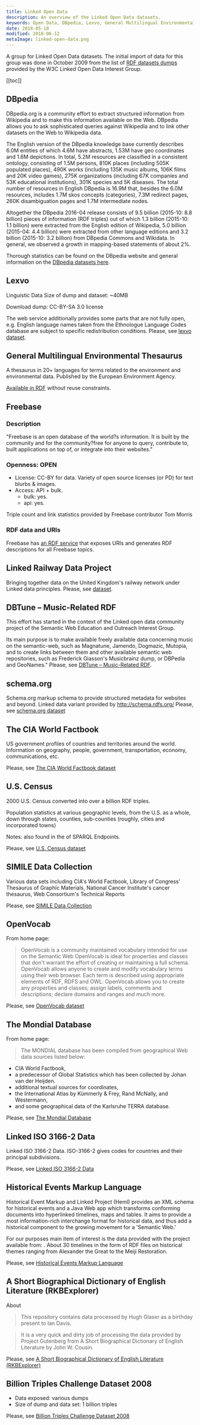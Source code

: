 ```yaml
---
title: Linked Open Data
description: An overview of the Linked Open Data datasets.
keywords: Open Data, DBpedia, Lexvo, General Multilingual Environmental Thesaurus, Freebase, Linked Railway Data Project, DBTune
date: 2018-05-10
modified: 2018-06-12
metaImage: linked-open-data.png
---
```


A group for Linked Open Data datasets. The initial import of data for this group was done in October 2009 from the list of [RDF datasets dumps](https://www.w3.org/wiki/DataSetRDFDumps) provided by the W3C Linked Open Data Interest Group.

[[toc]]

## DBpedia

DBpedia.org is a community effort to extract structured information from Wikipedia and to make this information available on the Web. DBpedia allows you to ask sophisticated queries against Wikipedia and to link other datasets on the Web to Wikipedia data.

The English version of the DBpedia knowledge base currently describes 6.0M entities of which 4.6M have abstracts, 1.53M have geo coordinates and 1.6M depictions. In total, 5.2M resources are classified in a consistent ontology, consisting of 1.5M persons, 810K places (including 505K populated places), 490K works (including 135K music albums, 106K films and 20K video games), 275K organizations (including 67K companies and 53K educational institutions), 301K species and 5K diseases. The total number of resources in English DBpedia is 16.9M that, besides the 6.0M resources, includes 1.7M skos concepts (categories), 7.3M redirect pages, 260K disambiguation pages and 1.7M intermediate nodes.

Altogether the DBpedia 2016-04 release consists of 9.5 billion (2015-10: 8.8 billion) pieces of information (RDF triples) out of which 1.3 billion (2015-10: 1.1 billion) were extracted from the English edition of Wikipedia, 5.0 billion (2015-04: 4.4 billion) were extracted from other language editions and 3.2 billion (2015-10: 3.2 billion) from DBpedia Commons and Wikidata. In general, we observed a growth in mapping-based statements of about 2%.

Thorough statistics can be found on the DBpedia website and general information on the [DBpedia datasets here](https://old.datahub.io/dataset/dbpedia).

## Lexvo

Linguistic Data Size of dump and dataset: ~40MB

Download dump: CC-BY-SA 3.0 license

The web service additionally provides some parts that are not fully open, e.g. English language names taken from the Ethnologue Language Codes database are subject to specific redistribution conditions. Please, see [lexvo dataset](https://old.datahub.io/dataset/lexvo).

## General Multilingual Environmental Thesaurus

A thesaurus in 20+ languages for terms related to the environment and environmental data. Published by the European Environment Agency.

[Available in RDF](https://old.datahub.io/dataset/gemet) without reuse constraints.

## Freebase

### Description

"Freebase is an open database of the world?s information. It is built by the community and for the community?free for anyone to query, contribute to, built applications on top of, or integrate into their websites."

### Openness: OPEN

* License: CC-BY for data. Variety of open source licenses (or PD) for text blurbs & images.
* Access: API + bulk.
  * bulk: yes.
  * api: yes.

Triple count and link statistics provided by Freebase contributor Tom Morris

### RDF data and URIs

Freebase has [an RDF service](https://developers.google.com/freebase/) that exposes URIs and generates RDF descriptions for all Freebase topics.

## Linked Railway Data Project

Bringing together data on the United Kingdom's railway network under Linked data principles.
Please, see [dataset](https://old.datahub.io/dataset/linked-railway-data-project).

## DBTune – Music-Related RDF

This effort has started in the context of the Linked open data community project of the Semantic Web Education and Outreach Interest Group.

Its main purpose is to make available freely available data concerning music on the semantic-web, such as Magnatune, Jamendo, Dogmazic, Mutopia, and to create links between them and other available semantic web repositories, such as Frederick Giasson's Musicbrainz dump, or DBPedia and GeoNames."
Please, see [DBTune – Music-Related RDF](https://old.datahub.io/dataset/dbtune).

## schema.org

Schema.org markup schema to provide structured metadata for websites and beyond. Linked data variant provided by http://schema.rdfs.org/
Please, see [schema.org dataset](https://old.datahub.io/dataset/schema-org)

## The CIA World Factbook

US government profiles of countries and territories around the world. Information on geography, people, government, transportation, economy, communications, etc.

Please, see  [The CIA World Factbook dataset](https://old.datahub.io/dataset/cia-world-factbook)

## U.S. Census

2000 U.S. Census converted into over a billion RDF triples.

Population statistics at various geographic levels, from the U.S. as a whole, down through states, counties, sub-counties (roughly, cities and incorporated towns)

Notes: also found in the of SPARQL Endpoints.

Please, see [U.S. Census dataset](https://old.datahub.io/dataset/us_census_data)

## SIMILE Data Collection

Various data sets including CIA's World Factbook, Library of Congress' Thesaurus of Graphic Materials, National Cancer Institute's cancer thesaurus, Web Consortium's Technical Reports

Please, see [SIMILE Data Collection](https://old.datahub.io/dataset/simile_data_collection)

## OpenVocab

From home page:
>OpenVocab is a community maintained vocabulary intended for use on the Semantic Web
OpenVocab is ideal for properties and classes that don't warrant the effort of creating or maintaining a full schema. OpenVocab allows anyone to create and modify vocabulary terms using their web browser. Each term is described using appropriate elements of RDF, RDFS and OWL. OpenVocab allows you to create any properties and classes; assign labels, comments and descriptions; declare domains and ranges and much more.

Please, see [OpenVocab dataset](https://old.datahub.io/dataset/openvocab)

## The Mondial Database

From home page:

>The MONDIAL database has been compiled from geographical Web data sources listed below:
* CIA World Factbook,
* a predecessor of Global Statistics which has been collected by Johan van der Heijden.
* additional textual sources for coordinates,
* the International Atlas by Kümmerly & Frey, Rand McNally, and Westermann,
* and some geographical data of the Karlsruhe TERRA database.

Please, see [The Mondial Database](https://old.datahub.io/dataset/mondial)

## Linked ISO 3166-2 Data

Linked ISO 3166-2 Data. ISO-3166-2 gives codes for countries and their principal subdivisions.

Please, see [Linked ISO 3166-2 Data](https://old.datahub.io/dataset/iso-3166-2-data)

## Historical Events Markup Language

Historical Event Markup and Linked Project (Heml) provides an XML schema for historical events and a Java Web app which transforms conforming documents into hyperlinked timelines, maps and tables. It aims to provide a most information-rich interchange format for historical data, and thus add a historical component to the growing movement for a 'Semantic Web.'

For our purposes main item of interest is the data provided with the project available from: . About 30 timelines in the form of RDF files on historical themes ranging from Alexander the Great to the Meiji Restoration.

Please, see [Historical Events Markup Language](https://old.datahub.io/dataset/heml)

## A Short Biographical Dictionary of English Literature (RKBExplorer)

About
>This repository contains data processed by Hugh Glaser as a birthday present to Ian Davis.

>It is a very quick and dirty job of processing the data provided by Project Gutenberg from A Short Biographical Dictionary of English Literature by John W. Cousin.

Please, see [A Short Biographical Dictionary of English Literature (RKBExplorer)](https://old.datahub.io/dataset/biolit)

## Billion Triples Challenge Dataset 2008

* Data exposed: various dumps
* Size of dump and data set: 1 billion triples

Please, see [Billion Triples Challenge Dataset 2008](https://old.datahub.io/dataset/billion_triples_challenge_dataset2008)
